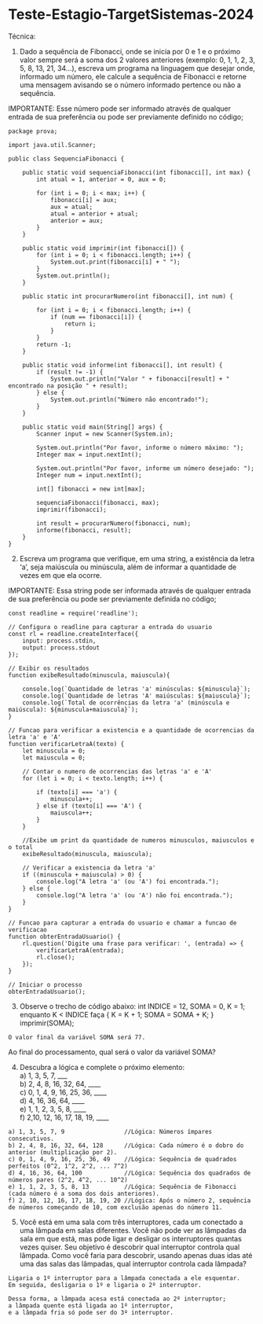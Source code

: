 # Teste-Estagio-TargetSistemas-2024

Técnica:

1) Dado a sequência de Fibonacci, onde se inicia por 0 e 1 e o próximo valor sempre será a soma dos 2 valores anteriores (exemplo: 0, 1, 1, 2, 3, 5, 8, 13, 21, 34...), escreva um programa na linguagem que desejar onde, informado um número, ele calcule a sequência de Fibonacci e retorne uma mensagem avisando se o número informado pertence ou não a sequência.

IMPORTANTE: Esse número pode ser informado através de qualquer entrada de sua preferência ou pode ser previamente definido no código;

```
package prova;

import java.util.Scanner;

public class SequenciaFibonacci {

    public static void sequenciaFibonacci(int fibonacci[], int max) {
        int atual = 1, anterior = 0, aux = 0;

        for (int i = 0; i < max; i++) {
            fibonacci[i] = aux;
            aux = atual;
            atual = anterior + atual;
            anterior = aux;
        }
    }

    public static void imprimir(int fibonacci[]) {
        for (int i = 0; i < fibonacci.length; i++) {
            System.out.print(fibonacci[i] + " ");
        }
        System.out.println();
    }

    public static int procurarNumero(int fibonacci[], int num) {

        for (int i = 0; i < fibonacci.length; i++) {
            if (num == fibonacci[i]) {
                return i;
            }
        }
        return -1;
    }

    public static void informe(int fibonacci[], int result) {
        if (result != -1) {
            System.out.println("Valor " + fibonacci[result] + " encontrado na posição " + result);
        } else {
            System.out.println("Número não encontrado!");
        }
    }

    public static void main(String[] args) {
        Scanner input = new Scanner(System.in);

        System.out.println("Por favor, informe o número máximo: ");
        Integer max = input.nextInt();

        System.out.println("Por favor, informe um número desejado: ");
        Integer num = input.nextInt();

        int[] fibonacci = new int[max];

        sequenciaFibonacci(fibonacci, max);
        imprimir(fibonacci);

        int result = procurarNumero(fibonacci, num);
        informe(fibonacci, result);
    }
}
```

2) Escreva um programa que verifique, em uma string, a existência da letra ‘a’, seja maiúscula ou minúscula, além de informar a quantidade de vezes em que ela ocorre.

IMPORTANTE: Essa string pode ser informada através de qualquer entrada de sua preferência ou pode ser previamente definida no código;

```
const readline = require('readline');

// Configura o readline para capturar a entrada do usuario
const rl = readline.createInterface({
    input: process.stdin,
    output: process.stdout
});

// Exibir os resultados
function exibeResultado(minuscula, maiuscula){

    console.log(`Quantidade de letras 'a' minúsculas: ${minuscula}`);
    console.log(`Quantidade de letras 'A' maiúsculas: ${maiuscula}`);
    console.log(`Total de ocorrências da letra 'a' (minúscula e maiúscula): ${minuscula+maiuscula}`);
}

// Funcao para verificar a existencia e a quantidade de ocorrencias da letra 'a' e 'A'
function verificarLetraA(texto) {
    let minuscula = 0;
    let maiuscula = 0;

    // Contar o numero de ocorrencias das letras 'a' e 'A'
    for (let i = 0; i < texto.length; i++) {

        if (texto[i] === 'a') { 
            minuscula++;
        } else if (texto[i] === 'A') {
            maiuscula++;
        }
    }

    //Exibe um print da quantidade de numeros minusculos, maiusculos e o total
    exibeResultado(minuscula, maiuscula);
    
    // Verificar a existencia da letra 'a'
    if ((minuscula + maiuscula) > 0) {
        console.log("A letra 'a' (ou 'A') foi encontrada.");
    } else {
        console.log("A letra 'a' (ou 'A') não foi encontrada.");
    }
}

// Funcao para capturar a entrada do usuario e chamar a funcao de verificacao
function obterEntradaUsuario() {
    rl.question('Digite uma frase para verificar: ', (entrada) => {
        verificarLetraA(entrada);
        rl.close();
    });
}

// Iniciar o processo
obterEntradaUsuario();

```

3) Observe o trecho de código abaixo: int INDICE = 12, SOMA = 0, K = 1; enquanto K < INDICE faça { K = K + 1; SOMA = SOMA + K; } imprimir(SOMA);

```
O valor final da variável SOMA será 77.
```

Ao final do processamento, qual será o valor da variável SOMA?

4) Descubra a lógica e complete o próximo elemento:  
a) 1, 3, 5, 7, ___  
b) 2, 4, 8, 16, 32, 64, ____  
c) 0, 1, 4, 9, 16, 25, 36, ____  
d) 4, 16, 36, 64, ____  
e) 1, 1, 2, 3, 5, 8, ____  
f) 2,10, 12, 16, 17, 18, 19, ____  

```
a) 1, 3, 5, 7, 9                 //Lógica: Números ímpares consecutivos.
b) 2, 4, 8, 16, 32, 64, 128      //Lógica: Cada número é o dobro do anterior (multiplicação por 2).
c) 0, 1, 4, 9, 16, 25, 36, 49    //Lógica: Sequência de quadrados perfeitos (0^2, 1^2, 2^2, ... 7^2)
d) 4, 16, 36, 64, 100            //Lógica: Sequência dos quadrados de números pares (2^2, 4^2, ... 10^2)
e) 1, 1, 2, 3, 5, 8, 13          //Lógica: Sequência de Fibonacci (cada número é a soma dos dois anteriores).
f) 2, 10, 12, 16, 17, 18, 19, 20 //Lógica: Após o número 2, sequência de números começando de 10, com exclusão apenas do número 11.
```

5) Você está em uma sala com três interruptores, cada um conectado a uma lâmpada em salas diferentes. Você não pode ver as lâmpadas da sala em que está, mas pode ligar e desligar os interruptores quantas vezes quiser. Seu objetivo é descobrir qual interruptor controla qual lâmpada. Como você faria para descobrir, usando apenas duas idas até uma das salas das lâmpadas, qual interruptor controla cada lâmpada?  

```
Ligaria o 1º interruptor para a lâmpada conectada a ele esquentar.
Em seguida, desligaria o 1º e ligaria o 2º interruptor.

Dessa forma, a lâmpada acesa está conectada ao 2º interruptor;
a lâmpada quente está ligada ao 1º interruptor,
e a lâmpada fria só pode ser do 3º interruptor.
```

